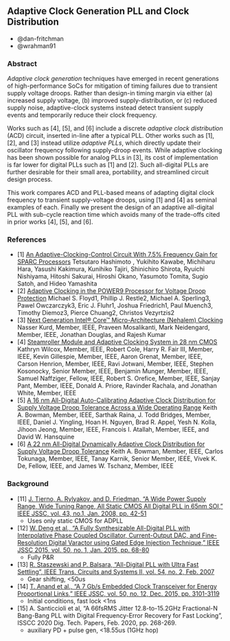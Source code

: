 
## Adaptive Clock Generation PLL and Clock Distribution 

* @dan-fritchman
* @wrahman91


### Abstract 

*Adaptive clock generation* techniques have emerged in recent generations of high-performance SoCs for mitigation of timing failures due to transient supply voltage droops. Rather than design-in timing margin via either (a) increased supply voltage, (b) improved supply-distribution, or (c) reduced supply noise, adaptive-clock systems instead detect transient supply events and temporarily reduce their clock frequency. 

Works such as [4], [5], and [6] include a discrete *adaptive clock distribution* (ACD) circuit, inserted in-line after a typical PLL. Other works such as [1], [2], and [3] instead utilize *adaptive PLLs*, which directly update their oscillator frequency following supply-droop events. While adaptive clocking has been shown possible for analog PLLs in [3], its cost of implementation is far lower for digital PLLs such as [1] and [2]. Such all-digital PLLs are further desirable for their small area, portability, and streamlined circuit design process. 

This work compares ACD and PLL-based means of adapting digital clock frequency to transient supply-voltage droops, using [1] and [4] as seminal examples of each. Finally we present the design of an adaptive all-digital PLL with sub-cycle reaction time which avoids many of the trade-offs cited in prior works [4], [5], and [6].


### References

* [1] [An Adaptive-Clocking-Control Circuit With 7.5% Frequency Gain for SPARC Processors](https://ieeexplore.ieee.org/stamp/stamp.jsp?tp=&arnumber=8207784)
Tetsutaro Hashimoto , Yukihito Kawabe, Michiharu Hara, Yasushi Kakimura, Kunihiko Tajiri, Shinichiro Shirota, Ryuichi Nishiyama, Hitoshi Sakurai, Hiroshi Okano, Yasumoto Tomita, Sugio Satoh, and Hideo Yamashita
* [2] [Adaptive Clocking in the POWER9 Processor for Voltage Droop Protection](https://ieeexplore.ieee.org/stamp/stamp.jsp?tp=&arnumber=7870452)
Michael S. Floyd1, Phillip J. Restle2, Michael A. Sperling3, Pawel Owczarczyk3, Eric J. Fluhr1, Joshua Friedrich1, Paul Muench3, Timothy Diemoz3, Pierce Chuang2, Christos Vezyrtzis2
* [3] [Next Generation Intel® Core™ Micro-Architecture (Nehalem) Clocking](https://ieeexplore.ieee.org/stamp/stamp.jsp?tp=&arnumber=4804981)
Nasser Kurd, Member, IEEE, Praveen Mosalikanti, Mark Neidengard, Member, IEEE, Jonathan Douglas, and Rajesh Kumar
* [4] [Steamroller Module and Adaptive Clocking System
in 28 nm CMOS](https://ieeexplore.ieee.org/stamp/stamp.jsp?tp=&arnumber=6926864)
Kathryn Wilcox, Member, IEEE, Robert Cole, Harry R. Fair III, Member, IEEE, Kevin Gillespie, Member, IEEE, Aaron Grenat, Member, IEEE, Carson Henrion, Member, IEEE, Ravi Jotwani, Member, IEEE, Stephen Kosonocky, Senior Member, IEEE, Benjamin Munger, Member, IEEE, Samuel Naffziger, Fellow, IEEE, Robert S. Orefice, Member, IEEE, Sanjay Pant, Member, IEEE,
Donald A. Priore, Ravinder Rachala, and Jonathan White, Member, IEEE
* [5] [A 16 nm All-Digital Auto-Calibrating Adaptive Clock Distribution for Supply Voltage Droop Tolerance Across a Wide Operating Range](https://ieeexplore.ieee.org/stamp/stamp.jsp?tp=&arnumber=7274370)
Keith A. Bowman, Member, IEEE, Sarthak Raina, J. Todd Bridges, Member, IEEE, Daniel J. Yingling,
Hoan H. Nguyen, Brad R. Appel, Yesh N. Kolla, Jihoon Jeong, Member, IEEE, Francois I. Atallah, Member, IEEE, and David W. Hansquine
* [6] [A 22 nm All-Digital Dynamically Adaptive Clock Distribution for Supply Voltage Droop Tolerance](https://ieeexplore.ieee.org/stamp/stamp.jsp?tp=&arnumber=6422331)
Keith A. Bowman, Member, IEEE, Carlos Tokunaga, Member, IEEE, Tanay Karnik, Senior Member, IEEE, Vivek K. De, Fellow, IEEE, and James W. Tschanz, Member, IEEE

### Background 

* [11] [J. Tierno, A. Rylyakov, and D. Friedman, “A Wide Power Supply Range, Wide Tuning Range, All Static
CMOS All Digital PLL in 65nm SOI,” IEEE JSSC, vol. 43, no.1, Jan. 2008, pp. 42-51](https://ieeexplore.ieee.org/stamp/stamp.jsp?tp=&arnumber=4242320&tag=1)
  * Uses only static CMOS for ADPLL
* [12] [W. Deng et al., “A Fully Synthesizable All-Digital PLL with Interpolative Phase Coupled Oscillator,
Current-Output DAC, and Fine-Resolution Digital Varactor using Gated Edge Injection Technique,” IEEE
JSSC 2015, vol. 50, no. 1, Jan. 2015, pp. 68-80](https://ieeexplore.ieee.org/stamp/stamp.jsp?tp=&arnumber=6891375)
  * Fully P&R
* [13] [R. Staszewski and P. Balsara, “All-Digital PLL with Ultra Fast Settling”, IEEE Trans. Circuits and Systems
II, vol. 54, no. 2, Feb. 2007](https://ieeexplore.ieee.org/stamp/stamp.jsp?tp=&arnumber=4100882) 
  * Gear shifting, <50us
* [14] [T. Anand et al., “A 7 Gb/s Embedded Clock Transceiver for Energy Proportional Links,” IEEE JSSC, vol.
50, no. 12, Dec. 2015, pp. 3101-3119](https://ieeexplore.ieee.org/stamp/stamp.jsp?tp=&arnumber=7265108)
  * Initial conditions, fast lock <1ns
* [15] A. Santiccioli et al, “A 66fsRMS Jitter 12.8-to-15.2GHz Fractional-N Bang-Bang PLL with Digital
Frequency-Error Recovery for Fast Locking”, ISSCC 2020 Dig. Tech. Papers, Feb. 2020, pp. 268-269. 
  * auxiliary PD + pulse gen, <18.55us (1GHz hop)
